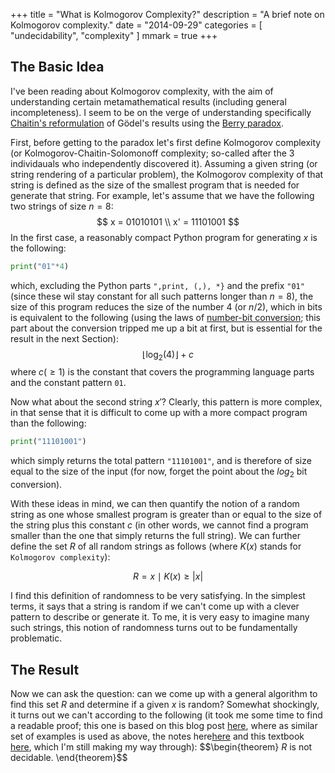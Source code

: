 +++
title = "What is Kolmogorov Complexity?"
description = "A brief note on Kolmogorov complexity."
date = "2014-09-29"
categories = [ "undecidability", "complexity" ]
mmark = true
+++

The Basic Idea
-------------------------

I've been reading about Kolmogorov complexity, with the aim of understanding certain metamathematical results (including general incompleteness). I seem to be on the verge of understanding specifically [Chaitin's reformulation](https://arxiv.org/pdf/chao-dyn/9406002.pdf) of Gödel's results using the [Berry paradox](https://en.wikipedia.org/wiki/Berry_paradox).

First, before getting to the paradox let's first define Kolmogorov complexity (or Kolmogorov-Chaitin-Solomonoff complexity; so-called after the 3 individauals who independently discovered it).  Assuming a given string (or string rendering of a particular problem), the Kolmogorov complexity of that string is defined as  the size of the smallest program that is needed for generate that string. For example, let's assume that we have the following two strings of size $n=8$:
$$
x  = 01010101 \\ 
x' = 11101001
$$
In the first case, a reasonably compact Python program for generating $x$ is the following:
```python
print("01"*4)
```
which, excluding the Python parts `",print, (,), *}` and the prefix `"01"` (since these wil stay constant for all such patterns longer than $n=8$), the size of this program reduces the size of the number $4$ (or $n/2$), which in bits is  equivalent to the following (using the laws of [number-bit conversion](https://www.exploringbinary.com/number-of-bits-in-a-decimal-integer/); this part about the conversion tripped me up a bit at first, but is essential for the result in the next Section):
$$ \left\lfloor \log_{2}(4) \right\rfloor + c $$
where $c (\ge 1)$ is the constant that covers the programming language parts and the constant pattern `01`.

Now what about the second string $x'$? Clearly, this pattern is more complex, in that sense that it is difficult to come up with a more compact  program than the following:
```python
print("11101001")
```
which simply returns the total pattern `"11101001"`, and is therefore of size equal to the size of the input (for now, forget the point about the $log_{2}$ bit conversion). 

With these ideas in mind, we can then quantify the notion of a random string as one whose smallest program is greater than or equal to the size of the string plus this constant $c$ (in other words, we cannot find a program smaller than the one that simply returns the full string). We can further define the set $R$ of all random strings as follows (where $K(x)$ stands for `Kolmogorov complexity`):

$$R =  x \mid K(x) \ge | x | $$

I find this definition of randomness to be very satisfying. In the simplest terms, it says that a string is random if we can't come up with a clever pattern to describe or generate it. To me, it is very easy to imagine many such strings, this notion of randomness turns out to be fundamentally problematic. 


The Result 
-------------------------

Now we can ask the question: can we come up with a general algorithm to find this set $R$ and determine if a given $x$ is random?  Somewhat shockingly, it turns out we can't according to the following (it took me some time to find a readable proof; this one is based on this blog post [here](https://jeremykun.com/tag/kolmogorov-complexity/), where as similar set of examples is used as above, the notes here[here](http://theory.stanford.edu/~trevisan/cs154-12/notek.pdf) and this textbook [here](https://www.springer.com/gp/book/9781489984456), which I'm still making my way through): 
$$\begin{theorem}
$R$ is not decidable. 
\end{theorem}$$

<!--more-->


